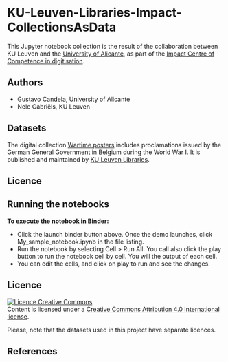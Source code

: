 # KU-Leuven-Libraries-Impact-CollectionsAsData

This Jupyter notebook collection is the result of the collaboration between KU Leuven and the [University of Alicante](https://www.ua.es/), as part of the [Impact Centre of Competence in digitisation](https://www.digitisation.eu/).

## Authors

- Gustavo Candela, University of Alicante
- Nele Gabriëls, KU Leuven

## Datasets

The digital collection [Wartime posters](https://kuleuven.limo.libis.be/discovery/collectionDiscovery?vid=32KUL_KUL:KULeuven&collectionId=81411182030001488&lang=en) includes proclamations issued by the German General Government in Belgium during the World War I. It is published and maintained by [KU Leuven Libraries](https://bib.kuleuven.be/english).

## Licence

## Running the notebooks
**To execute the notebook in Binder:**

- Click the launch binder button above. Once the demo launches, click My_sample_notebook.ipynb in the file listing.
- Run the notebook by selecting Cell > Run All. You call also click the play button to run the notebook cell by cell. You will the output of each cell.
- You can edit the cells, and click on play to run and see the changes.

## Licence
<a rel="license" href="http://creativecommons.org/licenses/by/4.0/"><img alt="Licence Creative Commons" style="border-width:0" src="https://i.creativecommons.org/l/by/4.0/80x15.png" /></a><br />Content is licensed under a <a rel="license" href="http://creativecommons.org/licenses/by/4.0/">Creative Commons Attribution 4.0 International license</a>.

Please, note that the datasets used in this project have separate licences.

## References
